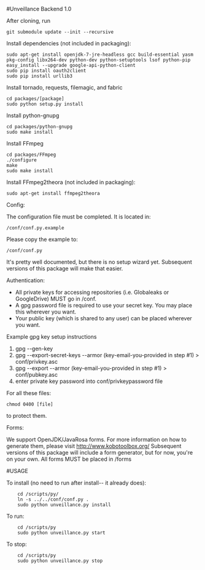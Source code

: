 #Unveillance Backend 1.0

After cloning, run

    git submodule update --init --recursive

Install dependencies (not included in packaging):

    sudo apt-get install openjdk-7-jre-headless gcc build-essential yasm pkg-config libx264-dev python-dev python-setuptools lsof python-pip
    easy_install --upgrade google-api-python-client
    sudo pip install oauth2client
	sudo pip install urllib3

Install tornado, requests, filemagic, and fabric

    cd packages/[package]
    sudo python setup.py install

Install python-gnupg

	cd packages/python-gnupg
	sudo make install

Install FFmpeg

    cd packages/FFmpeg
    ./configure
    make
    sudo make install
  
Install FFmpeg2theora (not included in packaging):

    sudo apt-get install ffmpeg2theora

    
Config:

The configuration file must be completed.  It is located in:

    /conf/conf.py.example

Please copy the example to:

	/conf/conf.py

It's pretty well documented, but there is no setup wizard yet.
Subsequent versions of this package will make that easier.

Authentication:

- All private keys for accessing repositories (i.e. Globaleaks or GoogleDrive) MUST go in /conf.
- A gpg password file is required to use your secret key.  You may place this wherever you want.
- Your public key (which is shared to any user) can be placed wherever you want.

Example gpg key setup instructions

1) gpg --gen-key
2) gpg --export-secret-keys --armor (key-email-you-provided in step #1) > conf/privkey.asc
3) gpg --export --armor (key-email-you-provided in step #1) > conf/pubkey.asc
4) enter private key password into conf/privkeypassword file

For all these files:

	chmod 0400 [file]

to protect them.

Forms:

We support OpenJDK/JavaRosa forms.  For more information on how to generate them, please visit http://www.kobotoolbox.org/
Subsequent versions of this package will include a form generator, but for now, you're on your own.  All forms MUST be placed in /forms

#USAGE

To install (no need to run after install-- it already does):
		
		cd /scripts/py/
		ln -s ../../conf/conf.py .
        sudo python unveillance.py install

To run:

        cd /scripts/py
        sudo python unveillance.py start

To stop:

        cd /scripts/py
        sudo python unveillance.py stop

